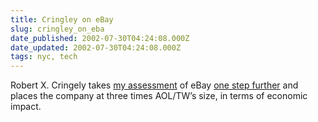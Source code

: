 ```yaml
---
title: Cringley on eBay
slug: cringley_on_eba
date_published: 2002-07-30T04:24:08.000Z
date_updated: 2002-07-30T04:24:08.000Z
tags: nyc, tech
---
```


Robert X. Cringely takes [my assessment](http://www.dashes.com/anil/index.php?archives/002695.php#002695) of eBay [one step further](http://www.pbs.org/cringely/pulpit/pulpit20020725.html) and places the company at three times AOL/TW’s size, in terms of economic impact.
